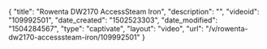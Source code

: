 {
    "title": "Rowenta DW2170 AccessSteam Iron",
    "description": "",
    "videoid": "109992501",
    "date_created": "1502523303",
    "date_modified": "1504284567",
    "type": "captivate",
    "layout": "video",
    "url": "\/v\/rowenta-dw2170-accesssteam-iron\/109992501"
}